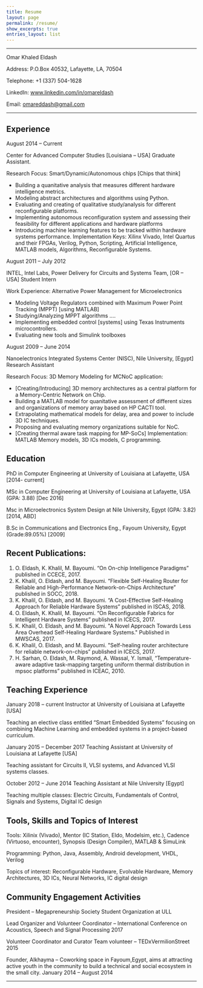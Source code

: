 ```yaml
---
title: Resume
layout: page
permalink: /resume/
show_excerpts: true
entries_layout: list
---
```



---


Omar Khaled Eldash

Address: P.O.Box 40532, Lafayette, LA, 70504

Telephone: +1 (337) 504-1628

LinkedIn: www.linkedin.com/in/omareldash

Email: omareddash@gmail.com

****

## Experience

August 2014 – Current

Center for Advanced Computer Studies [Louisiana – USA] Graduate Assistant.

Research Focus: Smart/Dynamic/Autonomous chips [Chips that think]

- Building a quanitative analysis that measures different hardware intelligence metrics.
-  Modeling abstract architectures and algorithms using Python.
-  Evaluating and creating of qualitative study/analysis for different reconfigurable platforms.
-  Implementing autonomous reconfiguration system and assessing their feasibility for different applications and hardware platforms
-  Introducing machine learning features to be tracked within hardware systems performance. Implementation Keys: Xilinx Vivado, Intel Quartus and their FPGAs, Verilog, Python, Scripting, Artificial Intelligence, MATLAB models, Algorithms, Reconfigurable Systems.


August 2011 – July 2012

INTEL, Intel Labs, Power Delivery for Circuits and Systems Team, [OR – USA] Student Intern

Work Experience: Alternative Power Management for Microelectronics

- Modeling Voltage Regulators combined with Maximum Power Point Tracking (MPPT) [using MATLAB]
- Studying/Analyzing MPPT algorithms ….
- Implementing embedded control [systems] using Texas Instruments microcontrollers.
- Evaluating new tools and Simulink toolboxes


August 2009 – June 2014

Nanoelectronics Integrated Systems Center (NISC), Nile University, [Egypt] Research Assistant

Research Focus: 3D Memory Modeling for MCNoC application:

- [Creating/Introducing] 3D memory architectures as a central platform for a Memory-Centric Network on Chip.
- Building a MATLAB model for quanitative assessment of different sizes and organizations of memory array based on HP CACTI tool.
- Extrapolating mathematical models for delay, area and power to include 3D IC techniques.
- Proposing and evaluating memory organizations suitable for NoC.
- [Creating thermal aware task mapping for MP-SoCs]
Implementation: MATLAB Memory models, 3D ICs models, C programming.

## Education

PhD in Computer Engineering at University of Louisiana at Lafayette, USA [2014- current]

MSc in Computer Engineering at University of Louisiana at Lafayette, USA (GPA: 3.88) [Dec 2016]

Msc in Microelectronics System Design at Nile University, Egypt (GPA: 3.82) [2014, ABD]

B.Sc in Communications and Electronics Eng., Fayoum University, Egypt (Grade:89.05%) [2009]

## Recent Publications:

1. O. Eldash, K. Khalil, M. Bayoumi. “On On-chip Intelligence Paradigms” published in CCECE, 2017. 
2. K. Khalil, O. Eldash, and M. Bayoumi. “Flexible Self-Healing Router for Reliable and High-Performance Network-on-Chips Architecture” published in SOCC, 2018. 
3. K. Khalil, O. Eldash, and M. Bayoumi. “A Cost-Effective Self-Healing Approach for Reliable Hardware Systems” published in ISCAS, 2018.
4. O. Eldash, K. Khalil, M. Bayoumi. “On Reconfigurable Fabrics for Intelligent Hardware Systems” published in ICECS, 2017. 
5. K. Khalil, O. Eldash, and M. Bayoumi. "A Novel Approach Towards Less Area Overhead Self-Healing Hardware Systems." Published in MWSCAS, 2017. 
6. K. Khalil, O. Eldash, and M. Bayoumi. "Self-healing router architecture for reliable network-on-chips” published in ICECS, 2017.
7. H. Sarhan, O. Eldash, M. Raymond, A. Wassal, Y. Ismail, “Temperature-aware adaptive task-mapping targeting uniform thermal distribution in mpsoc platforms” published in ICEAC, 2010.

## Teaching Experience

January 2018 – current Instructor at University of Louisiana at Lafayette [USA]

Teaching an elective class entitled “Smart Embedded Systems” focusing on combining Machine Learning and embedded systems in a project-based curriculum.

January 2015 – December 2017 Teaching Assistant at University of Louisiana at Lafayette [USA]

Teaching assistant for Circuits II, VLSI systems, and Advanced VLSI systems classes.

October 2012 – June 2014 Teaching Assistant at Nile University [Egypt]

Teaching multiple classes: Electric Circuits, Fundamentals of Control, Signals and Systems, Digital IC design

## Tools, Skills and Topics of Interest

Tools: Xilinix (Vivado), Mentor (IC Station, Eldo, Modelsim, etc.), Cadence (Virtuoso, encounter), Synopsis (Design Compiler), MATLAB & SimuLink

Programming: Python, Java, Assembly, Android development, VHDL, Verilog

Topics of interest: Reconfigurable Hardware, Evolvable Hardware, Memory Architectures, 3D ICs, Neural Networks, IC digital design

## Community Engagement Activities

President – Megapreneurship Society Student Organization at ULL

Lead Organizer and Volunteer Coordinator – International Conference on Acoustics, Speech and Signal Processing 2017

Volunteer Coordinator and Curator Team volunteer – TEDxVermilionStreet 2015

Founder, Alkhayma – Coworking space in Fayoum,Egypt, aims at attracting active youth in the community to build a technical and social ecosystem in the small city. January 2014 – August 2014



---